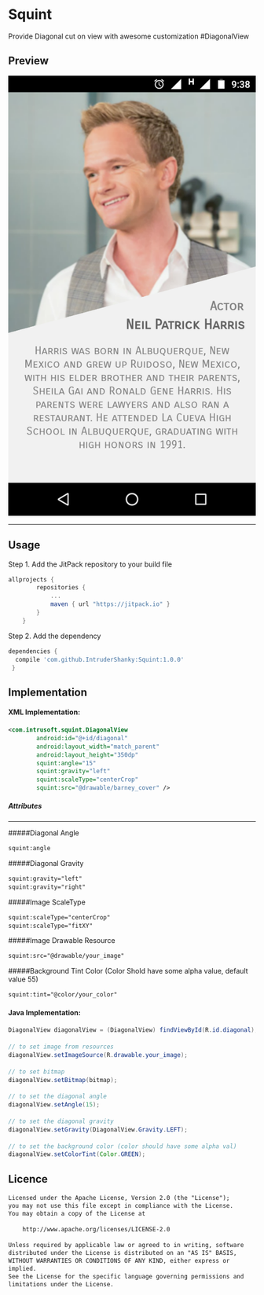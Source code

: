 # Squint
Provide Diagonal cut on view with awesome customization #DiagonalView

Preview
--------
![Screenshot](screenshot.png)

-------


Usage
--------
Step 1. Add the JitPack repository to your build file
```groovy
allprojects {
		repositories {
			...
			maven { url "https://jitpack.io" }
		}
	}
```
Step 2. Add the dependency
```groovy
dependencies {
  compile 'com.github.IntruderShanky:Squint:1.0.0'
 }
```

Implementation
-----------

#### XML Implementation:
```xml
<com.intrusoft.squint.DiagonalView
        android:id="@+id/diagonal"
        android:layout_width="match_parent"
        android:layout_height="350dp"
        squint:angle="15"
        squint:gravity="left"
        squint:scaleType="centerCrop"
        squint:src="@drawable/barney_cover" />
```
##### Attributes
------
#####Diagonal Angle
```xml
squint:angle
```
#####Diagonal Gravity
```xml
squint:gravity="left"
squint:gravity="right"
```
#####Image ScaleType
```xml
squint:scaleType="centerCrop"
squint:scaleType="fitXY"
```
#####Image Drawable Resource
```xml
squint:src="@drawable/your_image"
```
#####Background Tint Color (Color Shold have some alpha value, default value 55)
```xml
squint:tint="@color/your_color"
```
#### Java Implementation:
```java
DiagonalView diagonalView = (DiagonalView) findViewById(R.id.diagonal);

// to set image from resources        
diagonalView.setImageSource(R.drawable.your_image);
                
// to set bitmap
diagonalView.setBitmap(bitmap);
        
// to set the diagonal angle
diagonalView.setAngle(15);

// to set the diagonal gravity
diagonalView.setGravity(DiagonalView.Gravity.LEFT);

// to set the background color (color should have some alpha val)
diagonalView.setColorTint(Color.GREEN);
```

Licence
--------

```
Licensed under the Apache License, Version 2.0 (the "License");
you may not use this file except in compliance with the License.
You may obtain a copy of the License at

    http://www.apache.org/licenses/LICENSE-2.0

Unless required by applicable law or agreed to in writing, software
distributed under the License is distributed on an "AS IS" BASIS,
WITHOUT WARRANTIES OR CONDITIONS OF ANY KIND, either express or implied.
See the License for the specific language governing permissions and
limitations under the License.
```


